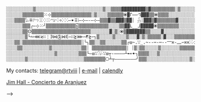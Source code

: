 

```bash
░░░░░░░░░░▒░░░░░░░░░░░░░░░░░░░░░░░░░▒░░▒▒▒▒▓▓▓▓▓▓▓▓▓▒▓▒▒▒▒▒▒▒▒▒░▒░░░░░░░░▒░░░░░░░░░░░░░░░░░░░░░░░░░░░░░░░░░░░░░░░
░░░░░░▒▒▒▒▒▒▒▒⁙⊹▒▒▒▒▒▒▒▒▒▒▒▒▒▒▒░▒░░░░▒▒▒▒▒▒⦿▓ᒦ――ᒬ▓▓▓▒▒⦿▒▒▒▒░░░░░░░░░░░░░░░▒░░░░░░▒░░░░░░░░░░░░░░░░░░░░░░░░░░░░░
░░░▒▒▒▒𓅊⁜𓁀⁖⁞⁙⁖⁛𓅠⁛༓⁙⁖―ꔹꔯ⁞―⊹―-―⊹―▒▒▒▓▒▒▓▓▓▒▓▓⏐ 𓃻⏐▓▓▓▒▓▒▒▒▒▒▒▒▓░░░░░░░░░░░▒▒▒▒▒▒▒▒▒▒▒▒▒▒▒▒▒▒▒▒▒▒░░░░░░░░░░░░░░░░
░░░░░░▒▒▒╭―⊹⁙╯▒▒▒▒▒▒▒▒▒▒▒🁶▒▒▒▒▒▒▒▒▒▒▒░░░░▒▒▓▓ᒫ__ᒨ▓▓▓▓▓⦿▒▒▒▒▒▒▒▒░░░░░░░░▒░░░▒▒𓄃░⑁ꔯ༒⎻⁞⎻⎻⧈ꗹ𓅮ꗹ⧈▒░▒░░░░░░░░░░░░░░░
░░░░░░▒▒ⵙ▒▒▒▒▒▒▒▒▒▒▒▒▒▒▒▒▒▒▒▒▒▒░░░░░░░▓░▒░⦿▒▓▓▓▓▓▓▓▒▒░░░░▓░░░░░░░░░░░░░░▒▒▒▒▒▒▒▒▒▒▒▒▒▒▒▒▒▒▒▒░░░░░░░░░░░░░░░░░░
░░░░░░░▒└∾⋘⋜∷⋮Ͽ⋈༊⋈Ͼ―∷⋩⋙∽𑖕⋩∽┐▒░░░░░▒░░░░▒░░░▓░▒░▒▒▒▒▒░▓░░░▒▒▒▒▒▒▒▒▒▒░▒▒▒░░▒▒▒▒▒▒▒▒░░░░░░░░░░░░▒░░░░▒░░░░░░░░░░
░░░▒▒░▒▒▒▒▒▒▒▒▒▒▒▒▒▒▒▒▒▒▒▒▒▒░╰╮▒▒░░▒▒░░░░░░▒▒┌⧈~.ꗹ_.~--⋯-⋯--⎻⁜-⎼∽⁜⁜⁙⁖-╮┐----┐▒░░░░░░░░░░▒░░░░░░░░░░░░░░▒▒░░░░░░░░
░░░░▒▒░░░░░░░░░░▒░░░░░░░░░░░▒▒⏐ ▒▒▒▒▒▒▒▒▒▒▒▒▒￨ ⏐▒░▒▒░░░░░▒░░░░░░░▒▒▒▒▒▒⎝╰⧊ꔯ𒂝𓃷░░░░░░░░░░▒░░░░▒▒▒░░░░░░░░░░░░░
░░░░░░░░░░░░░░░░░░▒░░░░░░░░▒▒▒└―⧈ꗹ𓅮ꗹ⧈┬-――――┴⊷ꔹ╮▒▒▒▒░░░▒░░░░░░░░░░░░░░░▒▒▒░░░░░░░░░░░░░░░░░░░░░░░░░░▒░░░░░░░░░
░░░░░░░▒░░░░░░░░░░░░░░░░░░░░░▒▒▒▒▒▒▒▒⎔┴┬――――――――╯▒▒▒░░░░░░░░░░░░░░░░▒░░░░░░░░░░░░░░░░░░░░░░░░░░░░░░░░░░░░░░░░░░░
```
 My contacts: [telegram@rtviii](https://t.me/rtviii) | [e-mail](mailto:rtkushner@gmail.com) | [calendly](https://calendly.com/rxz/) 

[Jim Hall - Concierto de Aranjuez](https://www.youtube.com/watch?v=1DBissQmnZs&ab_channel=AdanKarl%C4%B1)


<!-- ░▒▓
<!--  
ⵙܮࠁ
   ⏐ ᒫ⊹―╮ⵙ
⊷ ╰⫷|⫸╯
╰╭╮╯
┘┐⏐└┌⎔
◜◝◞◟⏉
⊹―
┴┬ᒬᒫᒦᒨ
--> -->
